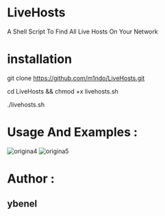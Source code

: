 # LiveHosts
A Shell Script To Find All Live Hosts On Your Network

# installation

git clone https://github.com/m1ndo/LiveHosts.git

cd LiveHosts && chmod +x livehosts.sh

./livehosts.sh

# Usage And Examples :
<img src="https://i.ibb.co/9Z2fs3p/origina4.png" alt="origina4" border="0">
<img src="https://i.ibb.co/zr14asS/origina5.png" alt="origina5" border="0">

# Author :
## ybenel 
